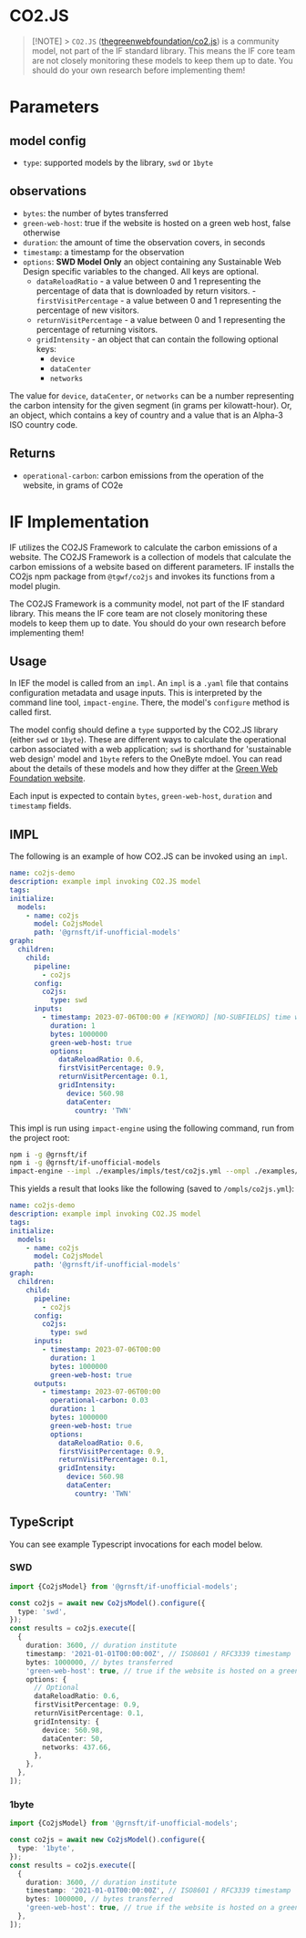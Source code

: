 # CO2.JS

> [!NOTE] > `CO2.JS` ([thegreenwebfoundation/co2.js](https://github.com/thegreenwebfoundation/co2.js)) is a community model, not part of the IF standard library. This means the IF core team are not closely monitoring these models to keep them up to date. You should do your own research before implementing them!

# Parameters

## model config

- `type`: supported models by the library, `swd` or `1byte`

## observations

- `bytes`: the number of bytes transferred
- `green-web-host`: true if the website is hosted on a green web host, false otherwise
- `duration`: the amount of time the observation covers, in seconds
- `timestamp`: a timestamp for the observation
- `options`: **SWD Model Only** an object containing any Sustainable Web Design specific variables to the changed. All keys are optional.
  - `dataReloadRatio` - a value between 0 and 1 representing the percentage of data that is downloaded by return visitors. -`firstVisitPercentage` - a value between 0 and 1 representing the percentage of new visitors.
  - `returnVisitPercentage` - a value between 0 and 1 representing the percentage of returning visitors.
  - `gridIntensity` - an object that can contain the following optional keys:
    - `device`
    - `dataCenter`
    - `networks`

The value for `device`, `dataCenter`, or `networks` can be a number representing the carbon intensity for the given segment (in grams per kilowatt-hour). Or, an object, which contains a key of country and a value that is an Alpha-3 ISO country code.

## Returns

- `operational-carbon`: carbon emissions from the operation of the website, in grams of CO2e

# IF Implementation

IF utilizes the CO2JS Framework to calculate the carbon emissions of a website. The CO2JS Framework is a collection of models that calculate the carbon emissions of a website based on different parameters. IF installs the CO2js npm package from `@tgwf/co2js` and invokes its functions from a model plugin.

The CO2JS Framework is a community model, not part of the IF standard library. This means the IF core team are not closely monitoring these models to keep them up to date. You should do your own research before implementing them!

## Usage

In IEF the model is called from an `impl`. An `impl` is a `.yaml` file that contains configuration metadata and usage inputs. This is interpreted by the command line tool, `impact-engine`. There, the model's `configure` method is called first.

The model config should define a `type` supported by the CO2.JS library (either `swd` or `1byte`). These are different ways to calculate the operational carbon associated with a web application; `swd` is shorthand for 'sustainable web design' model and `1byte` refers to the OneByte mdoel. You can read about the details of these models and how they differ at the [Green Web Foundation website](https://developers.thegreenwebfoundation.org/co2js/explainer/methodologies-for-calculating-website-carbon/).

Each input is expected to contain `bytes`, `green-web-host`, `duration` and `timestamp` fields.

## IMPL

The following is an example of how CO2.JS can be invoked using an `impl`.

```yaml
name: co2js-demo
description: example impl invoking CO2.JS model
tags:
initialize:
  models:
    - name: co2js
      model: Co2jsModel
      path: '@grnsft/if-unofficial-models'
graph:
  children:
    child:
      pipeline:
        - co2js
      config:
        co2js:
          type: swd
      inputs:
        - timestamp: 2023-07-06T00:00 # [KEYWORD] [NO-SUBFIELDS] time when measurement occurred
          duration: 1
          bytes: 1000000
          green-web-host: true
          options:
            dataReloadRatio: 0.6,
            firstVisitPercentage: 0.9,
            returnVisitPercentage: 0.1,
            gridIntensity:
              device: 560.98
              dataCenter:
                country: 'TWN'
```

This impl is run using `impact-engine` using the following command, run from the project root:

```sh
npm i -g @grnsft/if
npm i -g @grnsft/if-unofficial-models
impact-engine --impl ./examples/impls/test/co2js.yml --ompl ./examples/ompls/co2js.yml
```

This yields a result that looks like the following (saved to `/ompls/co2js.yml`):

```yaml
name: co2js-demo
description: example impl invoking CO2.JS model
tags:
initialize:
  models:
    - name: co2js
      model: Co2jsModel
      path: '@grnsft/if-unofficial-models'
graph:
  children:
    child:
      pipeline:
        - co2js
      config:
        co2js:
          type: swd
      inputs:
        - timestamp: 2023-07-06T00:00
          duration: 1
          bytes: 1000000
          green-web-host: true
      outputs:
        - timestamp: 2023-07-06T00:00
          operational-carbon: 0.03
          duration: 1
          bytes: 1000000
          green-web-host: true
          options:
            dataReloadRatio: 0.6,
            firstVisitPercentage: 0.9,
            returnVisitPercentage: 0.1,
            gridIntensity:
              device: 560.98
              dataCenter:
                country: 'TWN'
```

## TypeScript

You can see example Typescript invocations for each model below.

### SWD

```typescript
import {Co2jsModel} from '@grnsft/if-unofficial-models';

const co2js = await new Co2jsModel().configure({
  type: 'swd',
});
const results = co2js.execute([
  {
    duration: 3600, // duration institute
    timestamp: '2021-01-01T00:00:00Z', // ISO8601 / RFC3339 timestamp
    bytes: 1000000, // bytes transferred
    'green-web-host': true, // true if the website is hosted on a green web host, false otherwise
    options: {
      // Optional
      dataReloadRatio: 0.6,
      firstVisitPercentage: 0.9,
      returnVisitPercentage: 0.1,
      gridIntensity: {
        device: 560.98,
        dataCenter: 50,
        networks: 437.66,
      },
    },
  },
]);
```

### 1byte

```typescript
import {Co2jsModel} from '@grnsft/if-unofficial-models';

const co2js = await new Co2jsModel().configure({
  type: '1byte',
});
const results = co2js.execute([
  {
    duration: 3600, // duration institute
    timestamp: '2021-01-01T00:00:00Z', // ISO8601 / RFC3339 timestamp
    bytes: 1000000, // bytes transferred
    'green-web-host': true, // true if the website is hosted on a green web host, false otherwise
  },
]);
```
